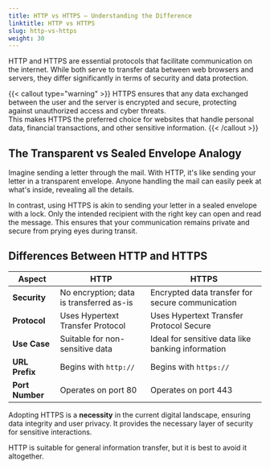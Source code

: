 ```yaml
---
title: HTTP vs HTTPS – Understanding the Difference
linktitle: HTTP vs HTTPS
slug: http-vs-https
weight: 30
---
```


HTTP and HTTPS are essential protocols that facilitate communication on the internet. While both serve to transfer data between web browsers and servers, they differ significantly in terms of security and data protection.

{{< callout type="warning" >}}
HTTPS ensures that any data exchanged between the user and the server is encrypted and secure, protecting against unauthorized access and cyber threats.  
This makes HTTPS the preferred choice for websites that handle personal data, financial transactions, and other sensitive information.
{{< /callout >}}

## The Transparent vs Sealed Envelope Analogy

Imagine sending a letter through the mail. With HTTP, it's like sending your letter in a transparent envelope. Anyone handling the mail can easily peek at what's inside, revealing all the details.

In contrast, using HTTPS is akin to sending your letter in a sealed envelope with a lock. Only the intended recipient with the right key can open and read the message. This ensures that your communication remains private and secure from prying eyes during transit.

## Differences Between HTTP and HTTPS

| Aspect          | HTTP                                     | HTTPS                                             |
| --------------- | ---------------------------------------- | ------------------------------------------------- |
| **Security**    | No encryption; data is transferred as-is | Encrypted data transfer for secure communication  |
| **Protocol**    | Uses Hypertext Transfer Protocol         | Uses Hypertext Transfer Protocol Secure           |
| **Use Case**    | Suitable for non-sensitive data          | Ideal for sensitive data like banking information |
| **URL Prefix**  | Begins with `http://`                    | Begins with `https://`                            |
| **Port Number** | Operates on port 80                      | Operates on port 443                              |

Adopting HTTPS is a **necessity** in the current digital landscape, ensuring data integrity and user privacy. It provides the necessary layer of security for sensitive interactions.

HTTP is suitable for general information transfer, but it is best to avoid it altogether.
